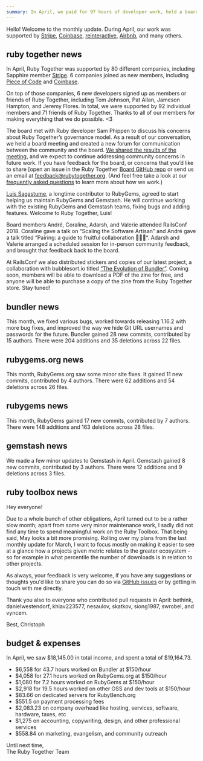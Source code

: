 ```yaml
---
summary: In April, we paid for 97 hours of developer work, held a board meeting, and created a new feedback forum for Ruby Together.
---
```


Hello! Welcome to the monthly update. During April, our work was supported by [Stripe](https://stripe.com), [Coinbase](https://coinbase.com), [reinteractive](https://reinteractive.com/), [Airbnb](http://airbnb.com), and many others.


## ruby together news

In April, Ruby Together was supported by 80 different companies, including Sapphire member [Stripe](https://stripe.com). 6 companies joined as new members, including [Piece of Code](http://www.pieceofcode.com) and [Coinbase](https://www.coinbase.com).

On top of those companies, 6 new developers signed up as members or friends of Ruby Together, including Tom Johnson, Pat Allan, Jameson Hampton, and Jeremy Flores. In total, we were supported by 92 individual members and 71 friends of Ruby Together. Thanks to all of our members for making everything that we do possible. &lt;3

The board met with Ruby developer Sam Phippen to discuss his concerns about Ruby Together’s governance model. As a result of our conversation, we held a board meeting and created a new forum for communication between the community and the board. [We shared the results of the meeting](https://rubytogether.org/news/2018-04-25-april-22-board-meeting-results), and we expect to continue addressing community concerns in future work. If you have feedback for the board, or concerns that you’d like to share [open an issue in the Ruby Together [Board GitHub repo](https://github.com/rubytogether/board) or send us an email at [feedback@rubytogether.org](mailto:feedback@rubytogether.org). (And feel free take a look at our [frequently asked questions](https://rubytogether.org/companies#faq) to learn more about how we work.)

[Luis Sagastume](https://github.com/bronzdoc), a longtime contributor to RubyGems, agreed to start helping us maintain RubyGems and Gemstash. He will continue working with the existing RubyGems and Gemstash teams, fixing bugs and adding features. Welcome to Ruby Together, Luis!

Board members André, Coraline, Adarsh, and Valerie attended RailsConf 2018. Coraline gave a talk on “Scaling the Software Artisan” and André gave a talk titled “Pairing: a guide to fruitful collaboration :strawberry::peach::pear:“. Adarsh and Valerie arranged a scheduled session for in-person community feedback, and brought that feedback back to the board.

At RailsConf we also distributed stickers and copies of our latest project, a collaboration with bubblesort.io titled [“The Evolution of Bundler”](https://twitter.com/sailorhg/status/984232596870606848?s=12). Coming soon, members will be able to download a PDF of the zine for free, and anyone will be able to purchase a copy of the zine from the Ruby Together store. Stay tuned!

## bundler news

This month, we fixed various bugs, worked towards releasing 1.16.2 with more bug fixes, and improved the way we hide Git URL usernames and passwords for the future. Bundler gained 28 new commits, contributed by 15 authors. There were 204 additions and 35 deletions across 22 files.

## rubygems.org news

This month, RubyGems.org saw some minor site fixes. It gained 11 new commits, contributed by 4 authors. There were 62 additions and 54 deletions across 26 files.

## rubygems news

This month, RubyGems gained 17 new commits, contributed by 7 authors. There were 148 additions and 163 deletions across 28 files.

## gemstash news

We made a few minor updates to Gemstash in April. Gemstash gained 8 new commits, contributed by 3 authors. There were 12 additions and 9 deletions across 3 files.

## ruby toolbox news

Hey everyone!

Due to a whole bunch of other obligations, April turned out to be a rather slow month; apart from some very minor maintenance work, I sadly did not find any time to spend meaningful work on the Ruby Toolbox. That being said, May looks a bit more promising. Rolling over my plans from the last monthly update for March, I want to focus mostly on making it easier to see at a glance how a projects given metric relates to the greater ecosystem - so for example in what percentile the number of downloads is in relation to other projects.

As always, your feedback is very welcome, if you have any suggestions or thoughts you'd like to share you can do so via [GitHub issues](https://github.com/rubytoolbox/rubytoolbox/issues) or by getting in touch with me directly.

Thank you also to everyone who contributed pull requests in April: bethink, danielwestendorf, khiav223577, nesaulov, skatkov, siong1987, swrobel, and vyncem.

Best,
Christoph

## budget &amp; expenses

In April, we saw $18,145.00 in total income, and spent a total of $19,164.73.

* $6,558 for 43.7 hours worked on Bundler at $150/hour
* $4,058 for 27.1 hours worked on RubyGems.org at $150/hour
* $1,080 for 7.2 hours worked on RubyGems at $150/hour
* $2,918 for 19.5 hours worked on other OSS and dev tools at $150/hour
* $83.66 on dedicated servers for RubyBench.org
* $551.5 on payment processing fees
* $2,083.23 on company overhead like hosting, services, software, hardware, taxes, etc
* $1,275 on accounting, copywriting, design, and other professional services
* $558.84 on marketing, evangelism, and community outreach

Until next time,<br>
The Ruby Together Team
